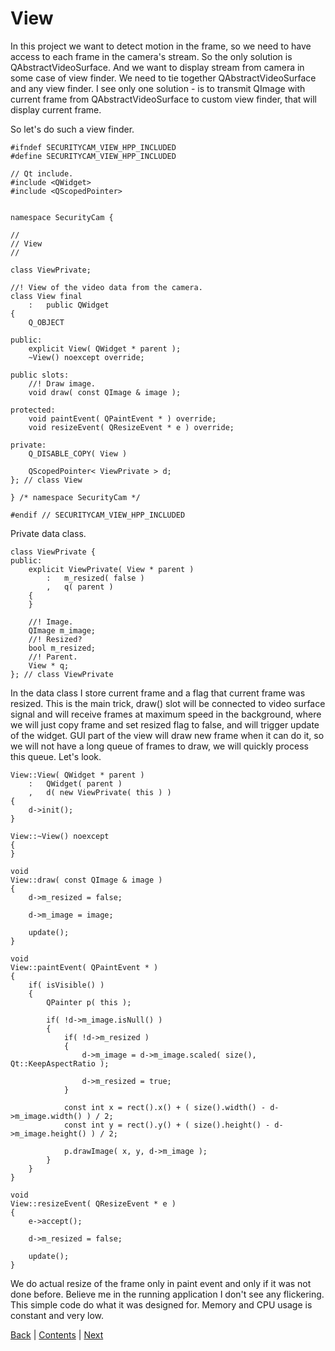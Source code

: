 # View

In this project we want to detect motion in the frame, so we need to have
access to each frame in the camera's stream. So the only solution is
QAbstractVideoSurface. And we want to display stream from camera in
some case of view finder. We need to tie together QAbstractVideoSurface
and any view finder. I see only one solution - is to transmit QImage
with current frame from QAbstractVideoSurface to custom view finder,
that will display current frame.

So let's do such a view finder.

```
#ifndef SECURITYCAM_VIEW_HPP_INCLUDED
#define SECURITYCAM_VIEW_HPP_INCLUDED

// Qt include.
#include <QWidget>
#include <QScopedPointer>


namespace SecurityCam {

//
// View
//

class ViewPrivate;

//! View of the video data from the camera.
class View final
	:	public QWidget
{
	Q_OBJECT

public:
	explicit View( QWidget * parent );
	~View() noexcept override;

public slots:
	//! Draw image.
	void draw( const QImage & image );

protected:
	void paintEvent( QPaintEvent * ) override;
	void resizeEvent( QResizeEvent * e ) override;

private:
	Q_DISABLE_COPY( View )

	QScopedPointer< ViewPrivate > d;
}; // class View

} /* namespace SecurityCam */

#endif // SECURITYCAM_VIEW_HPP_INCLUDED
```

Private data class.

```
class ViewPrivate {
public:
	explicit ViewPrivate( View * parent )
		:	m_resized( false )
		,	q( parent )
	{
	}

	//! Image.
	QImage m_image;
	//! Resized?
	bool m_resized;
	//! Parent.
	View * q;
}; // class ViewPrivate
```

In the data class I store current frame and a flag that current frame was resized. This is the main trick,
draw() slot will be connected to video surface signal and will receive frames at maximum speed in the
background, where we will just copy frame and set resized flag to false, and will trigger update
of the widget. GUI part of the view will draw new frame when it can do it, so we will not have a
long queue of frames to draw, we will quickly process this queue. Let's look.

```
View::View( QWidget * parent )
	:	QWidget( parent )
	,	d( new ViewPrivate( this ) )
{
	d->init();
}

View::~View() noexcept
{
}

void
View::draw( const QImage & image )
{
	d->m_resized = false;

	d->m_image = image;

	update();
}

void
View::paintEvent( QPaintEvent * )
{
	if( isVisible() )
	{
		QPainter p( this );

		if( !d->m_image.isNull() )
		{
			if( !d->m_resized )
			{
				d->m_image = d->m_image.scaled( size(), Qt::KeepAspectRatio );

				d->m_resized = true;
			}

			const int x = rect().x() + ( size().width() - d->m_image.width() ) / 2;
			const int y = rect().y() + ( size().height() - d->m_image.height() ) / 2;

			p.drawImage( x, y, d->m_image );
		}
	}
}

void
View::resizeEvent( QResizeEvent * e )
{
	e->accept();

	d->m_resized = false;

	update();
}
```

We do actual resize of the frame only in paint event and only if it was not done before. Believe me
in the running application I don't see any flickering. This simple code do what it was designed for.
Memory and CPU usage is constant and very low.

[Back](intro.md) | [Contents](../README.md) | [Next](surface.md)